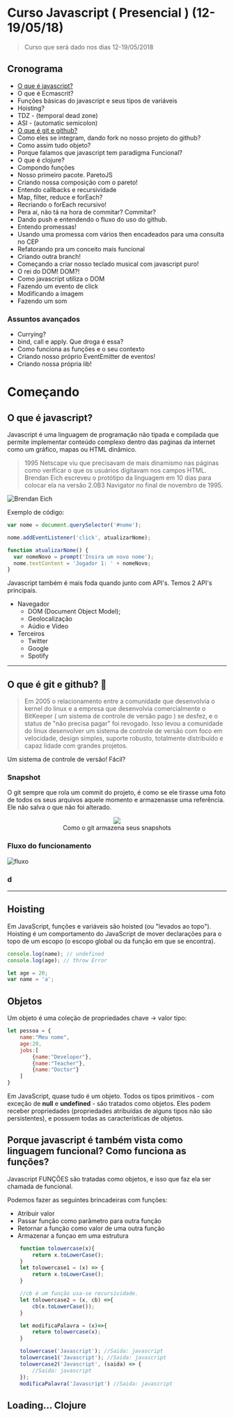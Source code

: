 # Curso Javascript ( Presencial ) (12-19/05/18)
>Curso que será dado nos dias 12-19/05/2018
## Cronograma
- [O que é javascript?](#o-que-e-javascript?)
- O que é Ecmascrit?
- Funções básicas do javascript e seus tipos de variáveis
- Hoisting?
- TDZ - (temporal dead zone)
- ASI - (automatic semicolon)
- [O que é git e github?](#o-que-e-git-e-github?)
- Como eles se integram, dando fork no nosso projeto do github?
- Como assim tudo objeto?
- Porque falamos que javascript tem paradigma Funcional?
- O que é clojure?
- Compondo funções
- Nosso primeiro pacote. ParetoJS
- Criando nossa composição com o pareto!
- Entendo callbacks e recursividade
- Map, filter, reduce e forEach?
- Recriando o forEach recursivo!
- Pera ai, não tá na hora de commitar? Commitar?
- Dando push e entendendo o fluxo do uso do github.
- Entendo promessas!
- Usando uma promessa com vários then encadeados para uma consulta no CEP
- Refatorando pra um conceito mais funcional
- Criando outra branch!
- Começando a criar nosso teclado musical com javascript puro!
- O rei do DOM! DOM?!
- Como javascript utiliza o DOM
- Fazendo um evento de click
- Modificando a imagem
- Fazendo um som

### Assuntos avançados
- Currying?
- bind, call e apply. Que droga é essa?
- Como funciona as funções e o seu contexto
- Criando nosso próprio EventEmitter de eventos!
- Criando nossa própria lib!

# Começando

## O que é javascript?
Javascript é uma linguagem de programação não tipada e compilada que permite implementar conteúdo complexo dentro das paǵinas da internet como um gráfico, mapas ou HTML dinâmico.

> 1995 Netscape viu que precisavam de mais dinamismo nas páginas como verificar o que os usuários digitavam nos campos HTML. Brendan Eich escreveu o protótipo da linguagem em 10 dias para colocar ela na versão 2.0B3 Navigator no final de novembro de 1995. 

![Brendan Eich](https://upload.wikimedia.org/wikipedia/commons/0/09/BEich.jpg)

Exemplo de código:

```javascript
var nome = document.querySelector('#nome');

nome.addEventListener('click', atualizarNome);

function atualizarNome() {
  var nomeNovo = prompt('Insira um novo nome');
  nome.textContent = 'Jogador 1: ' + nomeNovo;
}
```

Javascript também é mais foda quando junto com API's. Temos 2 API's principais.
- Navegador
    - DOM (Document Object Model);
    - Geolocalização
    - Aúdio e Vídeo
- Terceiros
    - Twitter
    - Google
    - Spotify
---
## O que é git e github? :pill:
> Em 2005 o relacionamento entre a comunidade que desenvolvia o kernel do linux e a empresa que desenvolvia comercialmente o BitKeeper ( um sistema de controle de versão pago ) se desfez, e o status de "não precisa pagar" foi revogado. Isso levou a comunidade do linux desenvolver um sistema de controle de versão com foco em velocidade, design simples, suporte robusto, totalmente distribuído e capaz lidade com grandes projetos.

Um sistema de controle de versão! Fácil?
### Snapshot
O git sempre que rola um commit do projeto, é como se ele tirasse uma foto de todos os seus arquivos aquele momento e armazenasse uma referência. Ele não salva o que não foi alterado.
<p align="center">
  <img src="https://git-scm.com/figures/18333fig0105-tn.png">
  <br>
  Como o git armazena seus snapshots
</p>

### Fluxo do funcionamento
![fluxo](https://qph.fs.quoracdn.net/main-qimg-d151c0543baa145e6252c1ec95199963)


### d

---
## Hoisting

Em JavaScript, funções e variáveis são hoisted (ou "levados ao topo"). Hoisting é um comportamento do JavaScript de mover declarações para o topo de um escopo (o escopo global ou da função em que se encontra).

```javascript
console.log(name); // undefined
console.log(age); // throw Error

let age = 20;
var name = 'a';
```

## Objetos
Um objeto é uma coleção de propriedades chave -> valor tipo:
```javascript
let pessoa = {
    name:"Meu nome",
    age:20,
    jobs:[
        {name:"Developer"},
        {name:"Teacher"},
        {name:"Doctor"}
    ]
}
```
Em JavaScript, quase tudo é um objeto. Todos os tipos primitivos - com exceção de **null** e **undefined** - são tratados como objetos. Eles podem receber propriedades (propriedades atribuídas de alguns tipos não são persistentes), e possuem todas as características de objetos.


## Porque javascript é também vista como linguagem funcional? Como funciona as funções?

Javascript FUNÇÕES são tratadas como objetos, e isso que faz ela ser chamada de funcional.

Podemos fazer as seguintes brincadeiras com funções:
- Atribuir valor
- Passar função como parâmetro para outra função
- Retornar a função como valor de uma outra função
- Armazenar a funçao em uma estrutura

```javascript
    function tolowercase(x){
        return x.toLowerCase();
    }
    let tolowercase1 = (x) => {
        return x.toLowerCase();
    }

    //cb é um função usa-se recursividade.
    let tolowercase2 = (x, cb) =>{
        cb(x.toLowerCase());
    }

    let modificaPalavra = (x)=>{
        return tolowercase(x);
    }

    tolowercase('Javascript'); //Saida: javascript
    tolowercase1('Javascript'); //Saida: javascript
    tolowercase2('Javascript', (saida) => {
        //Saida: javascript
    });
    modificaPalavra('Javascript') //Saida: javascript
```

## Loading... Clojure

